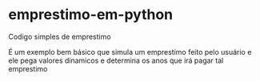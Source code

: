 # emprestimo-em-python
Codigo simples de emprestimo

É um exemplo bem básico que simula um emprestimo feito pelo usuário
e ele pega valores dinamicos e determina os anos que irá pagar tal emprestimo
